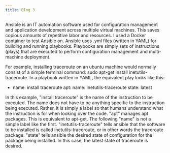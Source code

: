 ```yaml
---
title: Blog 3
---
```

  Ansible is an IT automation software used for configuration management and application development across multiple virtual machines. This saves copious amounts of repetitive labor and resources. I used a Docker container to test Ansible on. Ansible uses .yml files (written in YAML) for building and running playbooks. Playbooks are simply sets of instructions (plays) that are executed to perform configuration management and multi-machine deployment. 
  
  For example, installing traceroute on an ubuntu machine would normally consist of a simple terminal command: sudo apt-get install inetutils-traceroute. In a playbook written in YAML, the equivalent play looks like this:
- name: install traceroute
  apt:
    name: inetutils-traceroute
    state: latest
    
 In this example, "install traceroute" is the name of the instruction to be executed. The name does not have to be anything specific to the instruction being executed. Rather, it is simply a label so that humans understand what the instruction is for when looking over the code. "apt" manages apt packages. This is equivalent to apt-get. The following "name" is not a simple label like the first. "inetutils-traceroute" tells ansible that the software to be installed is called inetutils-traceroute, or in other words the traceroute package. "state" tells ansible the desired state of configuration for the package being installed. In this case, the latest state of traceroute is desired.
